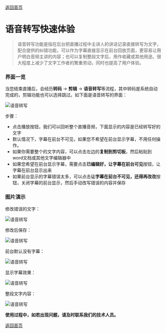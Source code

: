 [返回首页](../../README.md)

# 语音转写快速体验

> 语音转写功能是指在后台把直播过程中主讲人的讲话记录直接转写为文字，配合提供的纠错功能，可以作为字幕直接显示在前台回放页面，更容易让用户明白音频主讲的内容；也可以复制整段文字后，用作收藏或其他用途。很大程度上减少了文字工作者的繁重劳动，同时也提高了用户体验。

### 界面一览

当您结束直播后，会经历**转码** -> **剪辑** -> **语音转写**等流程，其中转码是系统自动完成的，剪辑功能也可以选择跳过。如下面是语音转写的界面：

![语音转写](https://of6ygwuso.qnssl.com/docs/quickstart/qs_convert_word.png)

步骤：

- 点击播放按钮，我们可以回听整个直播音频，下面显示的内容是已经转写好的文字
- 默认情况下，字幕在前台不可见，如果您不希望在前台显示字幕，不用任何操作。
- 如果你需要整个的文字内容，可以点击左边的**复制到剪切板**，然后粘贴到word文档或其他文字编辑器中
- 如果您希望在前台显示字幕，需要点击**已编辑好，让字幕在前台可见**按钮，让字幕在前台显示出来
- 如果前台显示的字幕错误太多，可以点击**让字幕在前台不可见，还得再改改**按钮，关闭字幕的前台显示，然后手动改写错误的内容并保存

### 图片演示

修改错误的文字：

![语音转写](https://of6ygwuso.qnssl.com/docs/quickstart/qs_convert_word_edit.png)

修改后保存：

![语音转写](https://of6ygwuso.qnssl.com/docs/quickstart/qs_convert_word_save.png)

前台默认没有字幕：

![语音转写](https://of6ygwuso.qnssl.com/docs/quickstart/qs_convert_word_default.png)

显示字幕效果：

![语音转写](https://of6ygwuso.qnssl.com/docs/quickstart/qs_convert_word_show.png)

整段文字内容：

![语音转写](https://of6ygwuso.qnssl.com/docs/quickstart/qs_convert_word_text.png)

**使用过程中，如若出现问题，请及时联系我们的技术人员。**

[返回首页](../../README.md)
